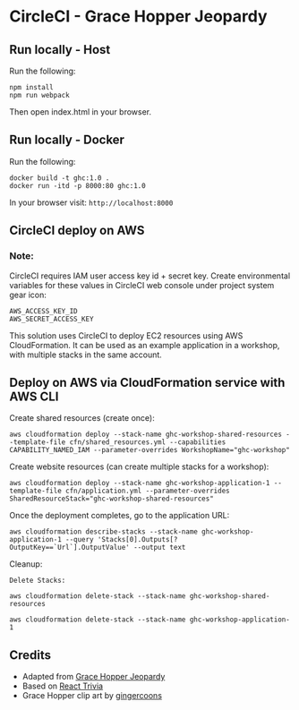 # CircleCI - Grace Hopper Jeopardy

## Run locally - Host

Run the following:

    npm install
    npm run webpack

Then open index.html in your browser.

## Run locally - Docker

Run the following:

    docker build -t ghc:1.0 .
    docker run -itd -p 8000:80 ghc:1.0

In your browser visit: ```http://localhost:8000```

## CircleCI deploy on AWS

### Note: 
CircleCI requires IAM user access key id + secret key. Create environmental variables for these values in CircleCI web console under project system gear icon:

    AWS_ACCESS_KEY_ID
    AWS_SECRET_ACCESS_KEY

This solution uses CircleCI to deploy EC2 resources using AWS CloudFormation.  It can be used as an example application in a workshop, with multiple stacks in the same account.

## Deploy on AWS via CloudFormation service with AWS CLI

Create shared resources (create once):
```
aws cloudformation deploy --stack-name ghc-workshop-shared-resources --template-file cfn/shared_resources.yml --capabilities CAPABILITY_NAMED_IAM --parameter-overrides WorkshopName="ghc-workshop"
```

Create website resources (can create multiple stacks for a workshop):
```
aws cloudformation deploy --stack-name ghc-workshop-application-1 --template-file cfn/application.yml --parameter-overrides SharedResourceStack="ghc-workshop-shared-resources"
```

Once the deployment completes, go to the application URL:
```
aws cloudformation describe-stacks --stack-name ghc-workshop-application-1 --query 'Stacks[0].Outputs[?OutputKey==`Url`].OutputValue' --output text
```

Cleanup:
```
Delete Stacks:

aws cloudformation delete-stack --stack-name ghc-workshop-shared-resources

aws cloudformation delete-stack --stack-name ghc-workshop-application-1
```

## Credits
* Adapted from [Grace Hopper Jeopardy](https://github.com/clareliguori/grace-hopper-jeopardy)
* Based on [React Trivia](https://github.com/ccoenraets/react-trivia)
* Grace Hopper clip art by [gingercoons](https://openclipart.org/detail/137533/grace-hopper)

